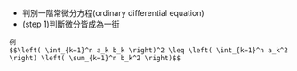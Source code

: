 - 判別一階常微分方程(ordinary differential equation)
- (step 1)判斷微分皆成為一街
```
例
$$\left( \int_{k=1}^n a_k b_k \right)^2 \leq \left( \int_{k=1}^n a_k^2 \right) \left( \sum_{k=1}^n b_k^2 \right)$$
``` 

